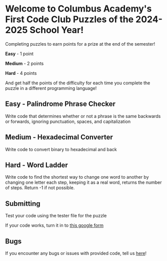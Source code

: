 # Welcome to Columbus Academy's First Code Club Puzzles of the 2024-2025 School Year!
Completing puzzles to earn points for a prize at the end of the semester!

**Easy** - 1 point

**Medium** - 2 points

**Hard** - 4 points

And get half the points of the difficulty for each time you complete the puzzle in a different programming language!
## Easy - Palindrome Phrase Checker
Write code that determines whether or not a phrase is the same backwards or forwards, ignoring punctuation, spaces, and capitalization
## Medium - Hexadecimal Converter
Write code to convert binary to hexadecimal and back
## Hard - Word Ladder
Write code to find the shortest way to change one word to another by changing one letter each step, keeping it as a real word, returns the number of steps. Return -1 if not possible.
## Submitting
Test your code using the tester file for the puzzle

If your code works, turn it in to [this google form](https://docs.google.com/forms/d/e/1FAIpQLSdgxFJlSLvqHwFpIXU33WUB2Noz3a-a0oFaX46XV62n44-3Gg/viewform?usp=sf_link)
## Bugs
If you encounter any bugs or issues with provided code, tell us [here](https://docs.google.com/forms/d/e/1FAIpQLSeGJNWkKE5ZC5QbKiPdybVh0nZ66D-GQVjLsi7sK--_CdbBuA/viewform?usp=sf_link)!
